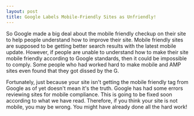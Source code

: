 ```yaml
---
layout: post
title: Google Labels Mobile-Friendly Sites as Unfriendly!
---
```


So Google made a big deal about the mobile friendly checkup on their site to help people understand how to improve their site. Mobile friendly sites are supposed to be getting better search results with the latest mobile update. However, if people are unable to understand how to make their site mobile friendly according to Google standards, then it could be impossible to comply. Some people who had worked hard to make mobile and AMP sites even found that they got dissed by the G. 

Fortunately, just because your site isn't getting the mobile friendly tag from Google as of yet doesn't mean it's the truth. Google has had some errors reviewing sites for mobile compliance. This is going to be fixed soon according to what we have read. Therefore, if you think your site is not mobile, you may be wrong. You might have already done all the hard work! 

